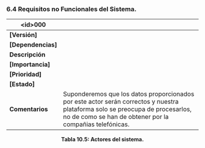 ### 6.4 Requisitos no Funcionales del Sistema.

| **\<id>000** |  |
| -- | -- |
| **[Versión]** | |
| **[Dependencias]** ||
| **Descripción** | |
| **[Importancia]** | |
| **[Prioridad]** | |
| **[Estado]** | |
| **Comentarios** | Suponderemos que los datos proporcionados por este actor serán correctos y nuestra plataforma solo se preocupa de procesarlos, no de como se han de obtener por la compañias telefónicas.|

<p align="center"> <b>Tabla 10.5: Actores del sistema.</b> <br> </p>